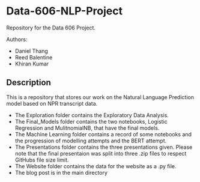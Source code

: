 # Data-606-NLP-Project
Repository for the Data 606 Project. 

Authors:
+ Daniel Thang 
+ Reed Balentine
+ Khiran Kumar
## Description
This is a repository that stores our work on the Natural Language Prediction model
based on NPR transcript data. 

- The Exploration folder contains the Exploratory Data Analysis.
- The Final_Models folder contains the two notebooks, Logistic Regression and MulitnomialNB,
that have the final models.
- The Machine Learning folder contains a record of some notebooks and the progression of
modelling attempts and the BERT attempt.
- The Presentations folder contains the three presentations given. Please note that
the final presentaion was split into three .zip files to respect GitHubs file
size limit.
- The Website folder contains the data for the website as a .py file.
- The blog post is in the main directory
